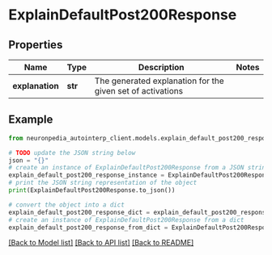 # ExplainDefaultPost200Response


## Properties

Name | Type | Description | Notes
------------ | ------------- | ------------- | -------------
**explanation** | **str** | The generated explanation for the given set of activations | 

## Example

```python
from neuronpedia_autointerp_client.models.explain_default_post200_response import ExplainDefaultPost200Response

# TODO update the JSON string below
json = "{}"
# create an instance of ExplainDefaultPost200Response from a JSON string
explain_default_post200_response_instance = ExplainDefaultPost200Response.from_json(json)
# print the JSON string representation of the object
print(ExplainDefaultPost200Response.to_json())

# convert the object into a dict
explain_default_post200_response_dict = explain_default_post200_response_instance.to_dict()
# create an instance of ExplainDefaultPost200Response from a dict
explain_default_post200_response_from_dict = ExplainDefaultPost200Response.from_dict(explain_default_post200_response_dict)
```
[[Back to Model list]](../README.md#documentation-for-models) [[Back to API list]](../README.md#documentation-for-api-endpoints) [[Back to README]](../README.md)


